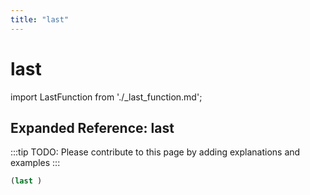 ```yaml
---
title: "last"
---
```


# last

import LastFunction from './_last_function.md';

<LastFunction />

## Expanded Reference: last

:::tip
TODO: Please contribute to this page by adding explanations and examples
:::

```lisp
(last )
```
